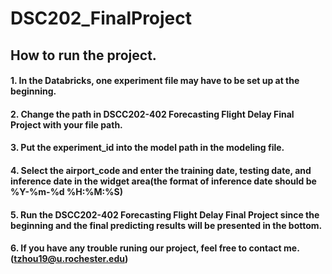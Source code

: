 # DSC202_FinalProject
## How to run the project.
#### 1. In the Databricks, one experiment file may have to be set up at the beginning.
#### 2. Change the path in DSCC202-402 Forecasting Flight Delay Final Project with your file path.
#### 3. Put the experiment_id into the model path in the modeling file.
#### 4. Select the airport_code and enter the training date, testing date, and inference date in the widget area(the format of inference date should be %Y-%m-%d %H:%M:%S)
#### 5. Run the DSCC202-402 Forecasting Flight Delay Final Project since the beginning and the final predicting results will be presented in the bottom.
#### 6. If you have any trouble runing our project, feel free to contact me. (tzhou19@u.rochester.edu)
